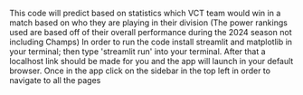 This code will predict based on statistics which VCT team would win in a match based on who they are playing in their division (The power rankings used are based off of their overall performance during the 2024 season not including Champs)
In order to run the code install streamlit and matplotlib in your terminal; then type 'streamlit run' into your terminal. After that a localhost link should be made for you and the app will launch in your default browser.
Once in the app click on the sidebar in the top left in order to navigate to all the pages
